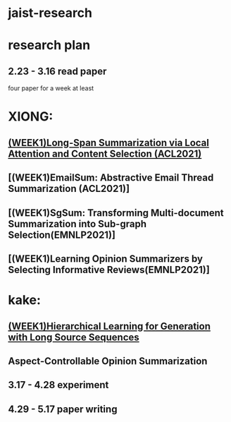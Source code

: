 # jaist-research
research plan
=======
2.23 - 3.16 read paper
------
four paper for a week at least


XIONG: 
=====
[(WEEK1)Long-Span Summarization via Local Attention and Content Selection (ACL2021)]()
------
[(WEEK1)EmailSum: Abstractive Email Thread Summarization (ACL2021)]
------
[(WEEK1)SgSum: Transforming Multi-document Summarization into Sub-graph Selection(EMNLP2021)]
------
[(WEEK1)Learning Opinion Summarizers by Selecting Informative Reviews(EMNLP2021)]
------

kake:
====
[(WEEK1)Hierarchical Learning for Generation with Long Source Sequences]()
-------------

Aspect-Controllable Opinion Summarization
-----

3.17 - 4.28 experiment
------------------

4.29 - 5.17 paper writing
-------------------------

